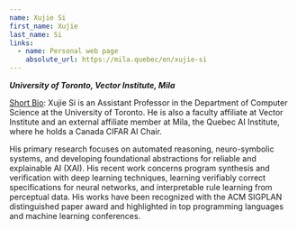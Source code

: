 ```yaml
---
name: Xujie Si
first_name: Xujie
last_name: Si
links:
  - name: Personal web page
    absolute_url: https://mila.quebec/en/xujie-si
---
```

_**University of Toronto, Vector Institute, Mila**_

<ins>Short Bio</ins>:
Xujie Si is an Assistant Professor in the Department of Computer Science at the University of Toronto. He is also a faculty affiliate at Vector Institute and an external affiliate member at Mila, the Quebec AI Institute, where he holds a Canada CIFAR AI Chair.

His primary research focuses on automated reasoning, neuro-symbolic systems, and developing foundational abstractions for reliable and explainable AI (XAI). His recent work concerns program synthesis and verification with deep learning techniques, learning verifiably correct specifications for neural networks, and interpretable rule learning from perceptual data.  His works have been recognized with the ACM SIGPLAN distinguished paper award and highlighted in top programming languages and machine learning conferences.
